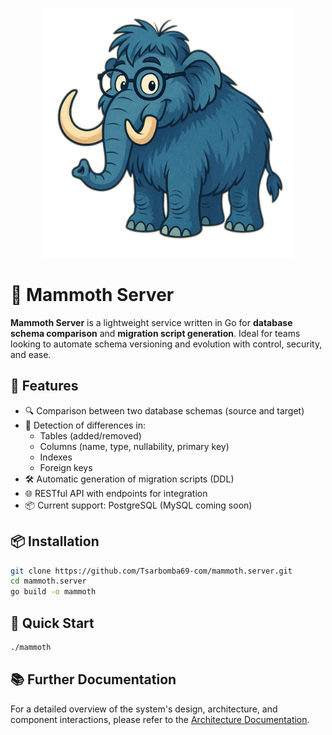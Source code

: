 <p align="center">
  <img src="./assets/Logo.png" alt="Mammoth Server Logo" width="400"/>
</p>

# 🐘 Mammoth Server

**Mammoth Server** is a lightweight service written in Go for **database schema comparison** and **migration script generation**. Ideal for teams looking to automate schema versioning and evolution with control, security, and ease.

## 🚀 Features

- 🔍 Comparison between two database schemas (source and target)
- 🧠 Detection of differences in:
  - Tables (added/removed)
  - Columns (name, type, nullability, primary key)
  - Indexes
  - Foreign keys
- 🛠 Automatic generation of migration scripts (DDL)
- 🌐 RESTful API with endpoints for integration
- 📦 Current support: PostgreSQL (MySQL coming soon)

## 📦 Installation

```bash
git clone https://github.com/Tsarbomba69-com/mammoth.server.git
cd mammoth.server
go build -o mammoth
```

## 🧪 Quick Start

```bash
./mammoth
```

## 📚 Further Documentation

For a detailed overview of the system's design, architecture, and component interactions, please refer to the [Architecture Documentation](./docs/architecture.md).

